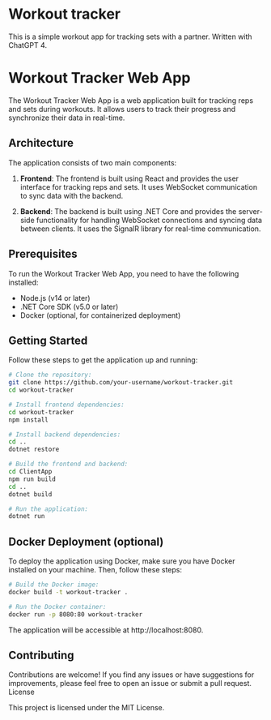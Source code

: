 # Workout tracker

This is a simple workout app for tracking sets with a partner.
Written with ChatGPT 4.

# Workout Tracker Web App

The Workout Tracker Web App is a web application built for tracking reps and sets during workouts. It allows users to track their progress and synchronize their data in real-time.

## Architecture

The application consists of two main components:

1. **Frontend**: The frontend is built using React and provides the user interface for tracking reps and sets. It uses WebSocket communication to sync data with the backend.

2. **Backend**: The backend is built using .NET Core and provides the server-side functionality for handling WebSocket connections and syncing data between clients. It uses the SignalR library for real-time communication.

## Prerequisites

To run the Workout Tracker Web App, you need to have the following installed:

- Node.js (v14 or later)
- .NET Core SDK (v5.0 or later)
- Docker (optional, for containerized deployment)

## Getting Started

Follow these steps to get the application up and running:

```bash
# Clone the repository:
git clone https://github.com/your-username/workout-tracker.git
cd workout-tracker

# Install frontend dependencies:
cd workout-tracker
npm install

# Install backend dependencies:
cd ..
dotnet restore

# Build the frontend and backend:
cd ClientApp
npm run build
cd ..
dotnet build

# Run the application:
dotnet run
```

## Docker Deployment (optional)

To deploy the application using Docker, make sure you have Docker installed on your machine. Then, follow these steps:

```bash
# Build the Docker image:
docker build -t workout-tracker .

# Run the Docker container:
docker run -p 8080:80 workout-tracker
```

The application will be accessible at http://localhost:8080.

## Contributing

Contributions are welcome! If you find any issues or have suggestions for improvements, please feel free to open an issue or submit a pull request.
License

This project is licensed under the MIT License.
